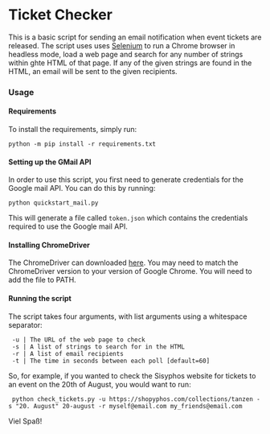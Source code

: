 # Ticket Checker

This is a basic script for sending an email notification when event tickets are released. 
The script uses uses [Selenium](https://selenium-python.readthedocs.io/) to run a Chrome browser in headless mode, load a web page and search for any number of strings within ghte HTML of that page.
If any of the given strings are found in the HTML, an email will be sent to the given recipients. 

### Usage

#### Requirements

To install the requirements, simply run:

```python -m pip install -r requirements.txt```

#### Setting up the GMail API

In order to use this script, you first need to generate credentials for the Google mail API. You can do this by running:

```python quickstart_mail.py``` 

This will generate a file called `token.json` which contains the credentials required to use the Google mail API. 

#### Installing ChromeDriver

The ChromeDriver can downloaded [here](https://sites.google.com/a/chromium.org/chromedriver/downloads). You may need to match the ChromeDriver version to your version of Google Chrome. You will need to add the file to PATH.

#### Running the script
The script takes four arguments, with list arguments using a whitespace separator:
```
 -u | The URL of the web page to check
 -s | A list of strings to search for in the HTML
 -r | A list of email recipients
 -t | The time in seconds between each poll [default=60]
```
So, for example, if you wanted to check the Sisyphos website for tickets to an event on the 20th of August, you would want to run:

``` python check_tickets.py -u https://shopyphos.com/collections/tanzen -s "20. August" 20-august -r myself@email.com my_friends@email.com```

Viel Spaß!
